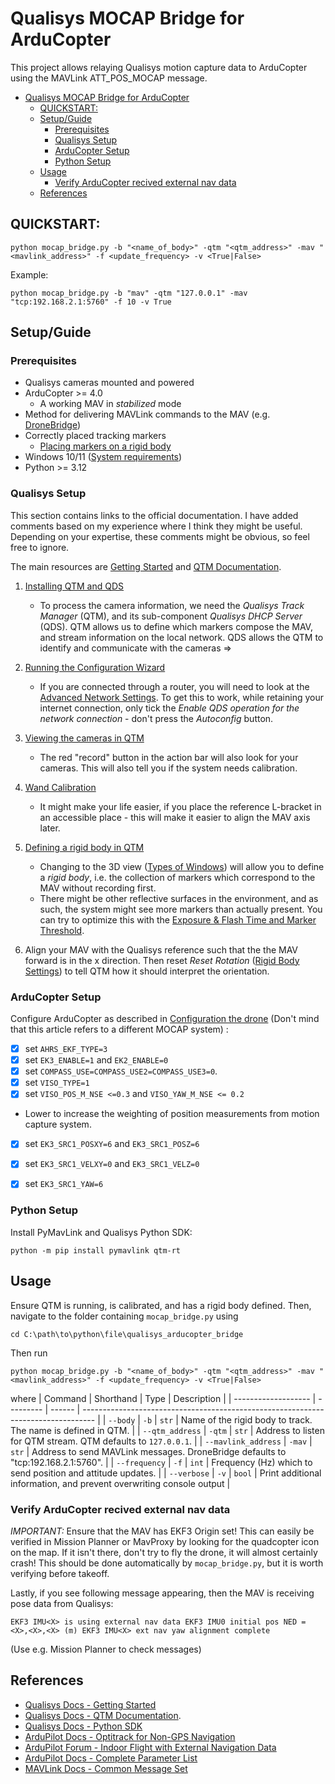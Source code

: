 # Qualisys MOCAP Bridge for ArduCopter
This project allows relaying Qualisys motion capture data to ArduCopter using the MAVLink ATT_POS_MOCAP message.

- [Qualisys MOCAP Bridge for ArduCopter](#qualisys-mocap-bridge-for-arducopter)
  - [QUICKSTART:](#quickstart)
  - [Setup/Guide](#setupguide)
    - [Prerequisites](#prerequisites)
    - [Qualisys Setup](#qualisys-setup)
    - [ArduCopter Setup](#arducopter-setup)
    - [Python Setup](#python-setup)
  - [Usage](#usage)
    - [Verify ArduCopter recived external nav data](#verify-arducopter-recived-external-nav-data)
  - [References](#references)


## QUICKSTART: 
```
python mocap_bridge.py -b "<name_of_body>" -qtm "<qtm_address>" -mav "<mavlink_address>" -f <update_frequency> -v <True|False>
```
Example:
```
python mocap_bridge.py -b "mav" -qtm "127.0.0.1" -mav "tcp:192.168.2.1:5760" -f 10 -v True
```

## Setup/Guide
### Prerequisites
- Qualisys cameras mounted and powered
- ArduCopter >= 4.0
  - A working MAV in *stabilized* mode
- Method for delivering MAVLink commands to the MAV (e.g. [DroneBridge](https://github.com/DroneBridge/ESP32))
- Correctly placed tracking markers
  - [Placing markers on a rigid body](https://docs.qualisys.com/getting-started/content/17_rigid_body_series/17a_how_to_track_rigid_bodies/placing_markers_on_a_rigid.htm)
- Windows 10/11 ([System requirements](https://docs.qualisys.com/qtm/content/general_info/system_requirements.htm)) 
- Python >= 3.12

### Qualisys Setup
This section contains links to the official documentation. I have added comments based on my experience where I think they might be useful. Depending on your expertise, these comments might be obvious, so feel free to ignore.

The main resources are [Getting Started](https://docs.qualisys.com/getting-started/content/getting_started/introduction.htm) and [QTM Documentation](https://docs.qualisys.com/qtm/content/welcome_to_qtm.htm).

1. [Installing QTM and QDS](https://docs.qualisys.com/getting-started/content/getting_started/setting_up_your_system/configuring_the_network/installing_qtm_and_qds.htm)
   - To process the camera information, we need the *Qualisys Track Manager* (QTM), and its sub-component *Qualisys DHCP Server* (QDS). QTM allows us to define which markers compose the MAV, and stream information on the local network. QDS allows the QTM to identify and communicate with the cameras ⇒ 

2. [Running the Configuration Wizard](https://docs.qualisys.com/getting-started/content/34_how_to_configure_qds/running_the_configuration.htm)
   - If you are connected through a router, you will need to look at the [Advanced Network Settings](https://docs.qualisys.com/getting-started/content/34_how_to_configure_qds/advanced_network_settings.htm). To get this to work, while retaining your internet connection, only tick the *Enable QDS operation for the network connection* - don't press the *Autoconfig* button.

3. [Viewing the cameras in QTM](https://docs.qualisys.com/getting-started/content/6_connecting_cameras_series/6d_how_to_set_your_cameras_up_in_qtm/viewing_the_cameras_in_qtm.htm)
   - The red "record" button in the action bar will also look for your cameras. This will also tell you if the system needs calibration.

4. [Wand Calibration](https://docs.qualisys.com/qtm/content/project_options/wand_calibration.htm?Highlight=calibration)
   - It might make your life easier, if you place the reference L-bracket in an accessible place - this will make it easier to align the MAV axis later.

5. [Defining a rigid body in QTM](https://docs.qualisys.com/getting-started/content/17_rigid_body_series/17a_how_to_track_rigid_bodies/defining_a_rigid_body_in_qtm.htm)
   - Changing to the 3D view ([Types of Windows](https://docs.qualisys.com/getting-started/content/16_how_to_set_up_your_qtm_workspace/types_of_windows.htm)) will allow you to define a *rigid body*, i.e. the collection of markers which correspond to the MAV without recording first.
   - There might be other reflective surfaces in the environment, and as such, the system might see more markers than actually present. You can try to optimize this with the [Exposure & Flash Time and Marker Threshold](https://docs.qualisys.com/getting-started/content/getting_started/setting_up_your_system/optimizing_the_camera_settings/exposure___flash_time_and_marker_threshold.htm).

6. Align your MAV with the Qualisys reference such that the the MAV forward is in the x direction. Then reset *Reset Rotation* ([Rigid Body Settings](https://docs.qualisys.com/getting-started/content/17_rigid_body_series/17a_how_to_track_rigid_bodies/rigid_body_settings.htm)) to tell QTM how it should interpret the orientation.

### ArduCopter Setup

Configure ArduCopter as described in [Configuration the drone](https://ardupilot.org/copter/docs/common-optitrack.html#configuration-the-drone) (Don't mind that this article refers to a different MOCAP system) :
- [x] set `AHRS_EKF_TYPE=3` 
- [x] set `EK3_ENABLE=1` and `EK2_ENABLE=0`
- [x] set `COMPASS_USE=COMPASS_USE2=COMPASS_USE3=0`.
- [x] set `VISO_TYPE=1`
- [x] set `VISO_POS_M_NSE <=0.3` and `VISO_YAW_M_NSE <= 0.2`
-  Lower to increase the weighting of position measurements from motion capture system.
- [x] set `EK3_SRC1_POSXY=6` and `EK3_SRC1_POSZ=6`
- [x] set `EK3_SRC1_VELXY=0` and `EK3_SRC1_VELZ=0`
- [x] set `EK3_SRC1_YAW=6`


### Python Setup
Install PyMavLink and Qualisys Python SDK:
```
python -m pip install pymavlink qtm-rt
```

## Usage
Ensure QTM is running, is calibrated, and has a rigid body defined. Then, navigate to the folder containing `mocap_bridge.py` using
```
cd C:\path\to\python\file\qualisys_arducopter_bridge
```
Then run 
```
python mocap_bridge.py -b "<name_of_body>" -qtm "<qtm_address>" -mav "<mavlink_address>" -f <update_frequency> -v <True|False>
```
where
| Command             | Shorthand | Type   | Description                                                                       |
| ------------------- | --------- | ------ | --------------------------------------------------------------------------------- |
| `--body`            | `-b`      | `str`  | Name of the rigid body to track. The name is defined in QTM.                      |
| `--qtm_address`     | `-qtm`    | `str`  | Address to listen for QTM stream. QTM defaults to `127.0.0.1`.                    |
| `--mavlink_address` | `-mav`    | `str`  | Address to send MAVLink messages. DroneBridge defaults to "tcp:192.168.2.1:5760". |
| `--frequency`       | `-f`      | `int`  | Frequency (Hz) which to send position and attitude updates.                       |
| `--verbose`         | `-v`      | `bool` | Print additional information, and prevent overwriting console output              |


### Verify ArduCopter recived external nav data
*IMPORTANT:* Ensure that the MAV has EKF3 Origin set! This can easily be verified in Mission Planner or MavProxy by looking for the quadcopter icon on the map. If it isn't there, don't try to fly the drone, it will almost certainly crash! This should be done automatically by `mocap_bridge.py`, but it is worth verifying before takeoff.

Lastly, if you see following message appearing, then the MAV is receiving pose data from Qualisys:
```
EKF3 IMU<X> is using external nav data EKF3 IMU0 initial pos NED = <X>,<X>,<X> (m) EKF3 IMU<X> ext nav yaw alignment complete
```
(Use e.g. Mission Planner to check messages)

## References
- [Qualisys Docs - Getting Started](https://docs.qualisys.com/getting-started/content/getting_started/introduction.htm)
- [Qualisys Docs - QTM Documentation](https://docs.qualisys.com/qtm/content/welcome_to_qtm.htm).
- [Qualisys Docs - Python SDK](https://qualisys.github.io/qualisys_python_sdk/index.html)
- [ArduPilot Docs - Optitrack for Non-GPS Navigation](https://ardupilot.org/copter/docs/common-optitrack.html)
- [ArduPilot Forum - Indoor Flight with External Navigation Data](https://discuss.ardupilot.org/t/indoor-flight-with-external-navigation-data/29980)
- [ArduPilot Docs - Complete Parameter List](https://ardupilot.org/copter/docs/parameters.html)
- [MAVLink Docs - Common Message Set](https://mavlink.io/en/messages/common.html)